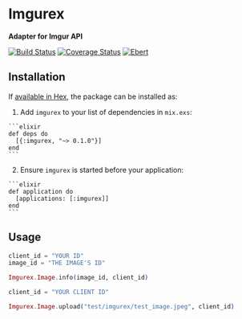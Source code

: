 # Imgurex

**Adapter for Imgur API**

[![Build Status](https://travis-ci.org/shdblowers/imgurex.svg?branch=master)](https://travis-ci.org/shdblowers/imgurex) [![Coverage Status](https://coveralls.io/repos/github/shdblowers/imgurex/badge.svg?branch=master)](https://coveralls.io/github/shdblowers/imgurex?branch=master) [![Ebert](https://ebertapp.io/github/shdblowers/imgurex.svg)](https://ebertapp.io/github/shdblowers/imgurex)

## Installation

If [available in Hex](https://hex.pm/docs/publish), the package can be installed as:

  1. Add `imgurex` to your list of dependencies in `mix.exs`:

    ```elixir
    def deps do
      [{:imgurex, "~> 0.1.0"}]
    end
    ```

  2. Ensure `imgurex` is started before your application:

    ```elixir
    def application do
      [applications: [:imgurex]]
    end
    ```

## Usage

```elixir
client_id = "YOUR ID"
image_id = "THE IMAGE'S ID"

Imgurex.Image.info(image_id, client_id)
```

```elixir
client_id = "YOUR CLIENT ID"

Imgurex.Image.upload("test/imgurex/test_image.jpeg", client_id)
```
